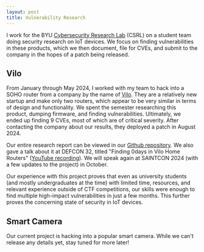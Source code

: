 ```yaml
---
layout: post
title: Vulnerability Research
---
```


I work for the BYU [Cybersecurity Research Lab](https://csrl.byu.edu/) (CSRL) on a student team doing security research on IoT devices. We focus on finding vulnerabilities in these products, which we then document, file for CVEs, and submit to the company in the hopes of a patch being released.

## Vilo
From January through May 2024, I worked with my team to hack into a SOHO router from a company by the name of [Vilo](https://store.viloliving.com/). They are a relatively new startup and make only two routers, which appear to be very similar in terms of design and functionality. We spent the semester researching this product, dumping firmware, and finding vulnerabilities. Ultimately, we ended up finding 9 CVEs, most of which are of critical severity. After contacting the company about our results, they deployed a patch in August 2024.

Our entire research report can be viewed in our [Github repository](https://github.com/byu-cybersecurity-research/vilo). We also gave a talk about it at DEFCON 32, titled "Finding 0days in Vilo Home Routers" ([YouTube recording](https://www.youtube.com/watch?v=IyInMgXj4k4)). We will speak again at SAINTCON 2024 (with a few updates to the project) in October.

Our experience with this project proves that even as university students (and mostly undergraduates at the time) with limited time, resources, and relevant experience outside of CTF competitions, our skills were enough to find multiple high-impact vulnerabilities in just a few months. This further proves the concerning state of security in IoT devices.

## Smart Camera
Our current project is hacking into a popular smart camera. While we can't release any details yet, stay tuned for more later!